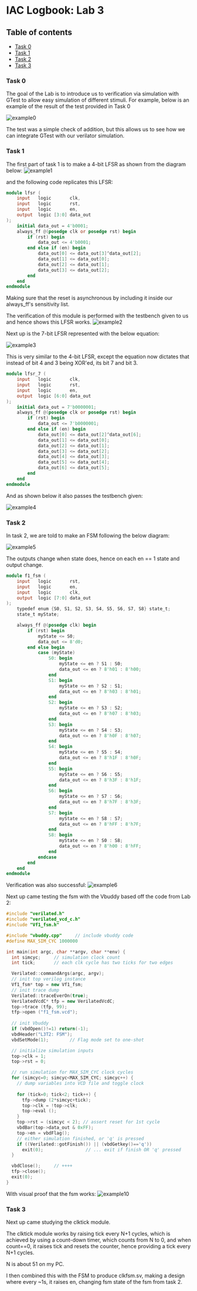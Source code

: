 # IAC Logbook: Lab 3

## Table of contents
- [Task 0](#task-0)
- [Task 1](#task-1)
- [Task 2](#task-2)
- [Task 3](#task-3)

### Task 0
The goal of the Lab is to introduce us to verification via simulation with GTest to allow easy simulation of different stimuli. 
For example, below is an example of the result of the test provided in Task 0

![example0](images/Task0test.png)

The test was a simple check of addition, but this allows us to see how we can integrate GTest with our verilator simulation.

### Task 1
The first part of task 1 is to make a 4-bit LFSR as shown from the diagram below:
![example1](images/lfsr.jpg)

and the following code replicates this LFSR:

```Verilog
module lfsr (
    input   logic       clk,
    input   logic       rst,
    input   logic       en,
    output  logic [3:0] data_out
);
    initial data_out = 4'b0001;
    always_ff @(posedge clk or posedge rst) begin
        if (rst) begin
            data_out <= 4'b0001;
        end else if (en) begin
            data_out[0] <= data_out[3]^data_out[2];
            data_out[1] <= data_out[0];
            data_out[2] <= data_out[1];
            data_out[3] <= data_out[2];
        end
    end
endmodule
```
Making sure that the reset is asynchronous by including it inside our always_ff's sensitivity list.

The verification of this module is performed with the testbench given to us and hence shows this LFSR works.
![example2](images/Task1test.png)

Next up is the 7-bit LFSR represented with the below equation:

![example3](images/equation.jpg)

This is very similar to the 4-bit LFSR, except the equation now dictates that instead of bit 4 and 3 being XOR'ed, its bit 7 and bit 3.

```Verilog
module lfsr_7 (
    input   logic       clk,
    input   logic       rst,
    input   logic       en,
    output  logic [6:0] data_out
);
    initial data_out = 7'b0000001;
    always_ff @(posedge clk or posedge rst) begin
        if (rst) begin
            data_out <= 7'b0000001;
        end else if (en) begin
            data_out[0] <= data_out[2]^data_out[6];
            data_out[1] <= data_out[0];
            data_out[2] <= data_out[1];
            data_out[3] <= data_out[2];
            data_out[4] <= data_out[3];
            data_out[5] <= data_out[4];
            data_out[6] <= data_out[5];
        end
    end
endmodule
```

And as shown below it also passes the testbench given:

![example4](images/Task12test.png)
### Task 2
In task 2, we are told to make an FSM following the below diagram:

![example5](images/state_diag.jpg)

The outputs change when state does, hence on each en == 1 state and output change.

```Verilog
module f1_fsm (
    input   logic       rst,
    input   logic       en,
    input   logic       clk,
    output  logic [7:0] data_out
);
    typedef enum {S0, S1, S2, S3, S4, S5, S6, S7, S8} state_t;
    state_t myState;

    always_ff @(posedge clk) begin
        if (rst) begin
            myState <= S0;
            data_out <= 8'd0;
        end else begin
            case (myState)
                S0: begin
                    myState <= en ? S1 : S0;
                    data_out <= en ? 8'h01 : 8'h00;
                end
                S1: begin
                    myState <= en ? S2 : S1;
                    data_out <= en ? 8'h03 : 8'h01;
                end
                S2: begin
                    myState <= en ? S3 : S2;
                    data_out <= en ? 8'h07 : 8'h03;
                end
                S3: begin
                    myState <= en ? S4 : S3;
                    data_out <= en ? 8'h0F : 8'h07;
                end
                S4: begin
                    myState <= en ? S5 : S4;
                    data_out <= en ? 8'h1F : 8'h0F;
                end
                S5: begin
                    myState <= en ? S6 : S5;
                    data_out <= en ? 8'h3F : 8'h1F;
                end
                S6: begin
                    myState <= en ? S7 : S6;
                    data_out <= en ? 8'h7F : 8'h3F;
                end
                S7: begin
                    myState <= en ? S8 : S7;
                    data_out <= en ? 8'hFF : 8'h7F;
                end
                S8: begin
                    myState <= en ? S0 : S8;
                    data_out <= en ? 8'h00 : 8'hFF;
                end
            endcase
        end
    end
endmodule
```

Verification was also successful:
![example6](images/Task2test.png)

Next up came testing the fsm with the Vbuddy based off the code from Lab 2:
```C++
#include "verilated.h"
#include "verilated_vcd_c.h"
#include "Vf1_fsm.h"

#include "vbuddy.cpp"     // include vbuddy code
#define MAX_SIM_CYC 1000000

int main(int argc, char **argv, char **env) {
  int simcyc;     // simulation clock count
  int tick;       // each clk cycle has two ticks for two edges

  Verilated::commandArgs(argc, argv);
  // init top verilog instance
  Vf1_fsm* top = new Vf1_fsm;
  // init trace dump
  Verilated::traceEverOn(true);
  VerilatedVcdC* tfp = new VerilatedVcdC;
  top->trace (tfp, 99);
  tfp->open ("f1_fsm.vcd");
 
  // init Vbuddy
  if (vbdOpen()!=1) return(-1);
  vbdHeader("L3T2: FSM");
  vbdSetMode(1);        // Flag mode set to one-shot

  // initialize simulation inputs
  top->clk = 1;
  top->rst = 0;

  // run simulation for MAX_SIM_CYC clock cycles
  for (simcyc=0; simcyc<MAX_SIM_CYC; simcyc++) {
    // dump variables into VCD file and toggle clock
    
    for (tick=0; tick<2; tick++) {
      tfp->dump (2*simcyc+tick);
      top->clk = !top->clk;
      top->eval ();
    }
    top->rst = (simcyc < 2); // assert reset for 1st cycle
    vbdBar(top->data_out & 0xFF);
    top->en = vbdFlag();
    // either simulation finished, or 'q' is pressed
    if ((Verilated::gotFinish()) || (vbdGetkey()=='q')) 
      exit(0);                // ... exit if finish OR 'q' pressed
  }

  vbdClose();     // ++++
  tfp->close(); 
  exit(0);
}
```

With visual proof that the fsm works:
![example10](images/vbuddy.jpg)

### Task 3
Next up came studying the clktick module.

The clktick module works by raising tick every N+1 cycles, which is achieved by using a count-down timer, which counts from N to 0, and when count==0, it raises tick and resets the counter, hence providing a tick every N+1 cycles.

N is about 51 on my PC.

I then combined this with the FSM to produce clkfsm.sv, making a design where every ~1s, it raises en, changing fsm state of the fsm from task 2.
